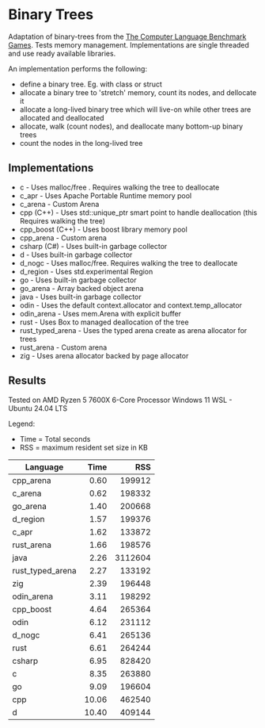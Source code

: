 # Binary Trees
 Adaptation of binary-trees from the [The Computer Language Benchmark Games](https://benchmarksgame-team.pages.debian.net/benchmarksgame/description/binarytrees.html#binarytrees).
Tests memory management. Implementations are single threaded and use ready
available libraries.

An implementation performs the following:
* define a binary tree. Eg. with class or struct
* allocate a binary tree to 'stretch' memory, count its nodes, and dellocate it
* allocate a long-lived binary tree which will live-on while other trees are
allocated and deallocated
* allocate, walk (count nodes), and deallocate many bottom-up binary trees
* count the nodes in the long-lived tree

## Implementations

* c - Uses malloc/free . Requires walking the tree to deallocate
* c_apr - Uses Apache Portable Runtime memory pool
* c_arena - Custom Arena
* cpp (C++) - Uses std::unique_ptr smart point to handle deallocation (this Requires
walking the tree)
* cpp_boost (C++) - Uses boost library memory pool
* cpp_arena - Custom arena
* csharp (C#) - Uses built-in garbage collector
* d - Uses built-in garbage collector
* d_nogc - Uses malloc/free. Requires walking the tree to deallocate
* d_region - Uses std.experimental Region
* go - Uses built-in garbage collector
* go_arena - Array backed object arena
* java - Uses built-in garbage collector
* odin - Uses the default context.allocator and context.temp_allocator
* odin_arena - Uses mem.Arena with explicit buffer
* rust - Uses Box to managed deallocation of the tree
* rust_typed_arena - Uses the typed arena create as arena allocator for trees
* rust_arena - Custom arena
* zig - Uses arena allocator backed by page allocator

## Results

Tested on AMD Ryzen 5 7600X 6-Core Processor
Windows 11 WSL - Ubuntu 24.04 LTS

Legend:
* Time = Total seconds
* RSS = maximum resident set size in KB

| Language         |  Time |     RSS |
| ---------------- | ----: | ------: |
| cpp_arena        |  0.60 |  199912 |
| c_arena          |  0.62 |  198332 |
| go_arena         |  1.40 |  200668 |
| d_region         |  1.57 |  199376 |
| c_apr            |  1.62 |  133872 |
| rust_arena       |  1.66 |  198576 |
| java             |  2.26 | 3112604 |
| rust_typed_arena |  2.27 |  133192 |
| zig              |  2.39 |  196448 |
| odin_arena       |  3.11 |  198292 |
| cpp_boost        |  4.64 |  265364 |
| odin             |  6.12 |  231112 |
| d_nogc           |  6.41 |  265136 |
| rust             |  6.61 |  264244 |
| csharp           |  6.95 |  828420 |
| c                |  8.35 |  263880 |
| go               |  9.09 |  196604 |
| cpp              | 10.06 |  462540 |
| d                | 10.40 |  409144 |
